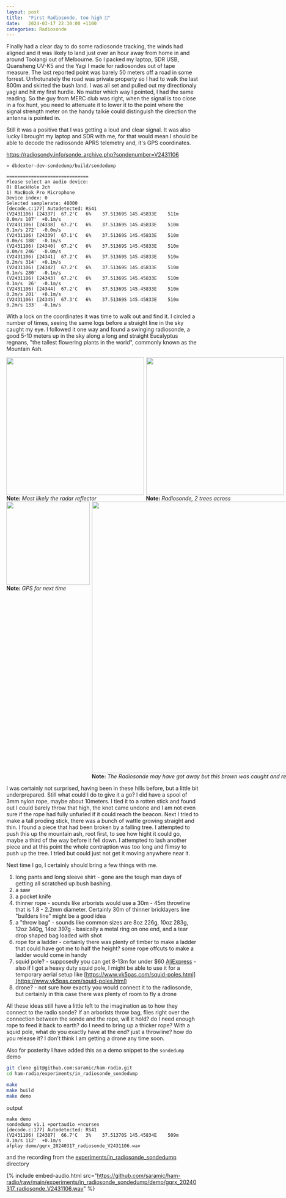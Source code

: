 ```yaml
---
layout: post
title:  "First Radiosonde, too high 🌴"
date:   2024-03-17 22:30:00 +1100
categories: Radiosonde
---
```


Finally had a clear day to do some radiosonde tracking, the winds had aligned
and it was likely to land just over an hour away from home in and around
Toolangi out of Melbourne. So I packed my laptop, SDR USB, Quansheng UV-K5 and
the Yagi I made for radiosondes out of tape measure. The last reported point
was barely 50 meters off a road in some forrest. Unfrotunately the road was
private property so I had to walk the last 800m and skirted the bush land. I
was all set and pulled out my directionaly yagi and hit my first hurdle. No
matter which way I pointed, I had the same reading. So the guy from MERC club
was right, when the signal is too close in a fox hunt, you need to attenuate it
to lower it to the point where the signal strength meter on the handy talkie
could distinguish the direction the antenna is pointed in.

Still it was a positive that I was getting a loud and clear signal. It was also
lucky I brought my laptop and SDR with me, for that would mean I should be able
to decode the radiosonde APRS telemetry and, it's GPS coordinates.

[
  https://radiosondy.info/sonde_archive.php?sondenumber=V2431106
](https://radiosondy.info/sonde_archive.php?sondenumber=V2431106)

```
» dbdexter-dev-sondedump/build/sondedump

==============================
Please select an audio device:
0) BlackHole 2ch
1) MacBook Pro Microphone
Device index: 0
Selected samplerate: 48000
[decode.c:177] Autodetected: RS41
(V2431106) [24337]  67.2'C   6%    37.51369S 145.45833E    511m     0.0m/s 107'  +0.1m/s
(V2431106) [24338]  67.2'C   6%    37.51369S 145.45833E    510m     0.1m/s 272'  -0.0m/s
(V2431106) [24339]  67.1'C   6%    37.51369S 145.45833E    510m     0.0m/s 188'  -0.1m/s
(V2431106) [24340]  67.2'C   6%    37.51369S 145.45833E    510m     0.0m/s 246'  -0.0m/s
(V2431106) [24341]  67.2'C   6%    37.51369S 145.45833E    510m     0.2m/s 314'  +0.1m/s
(V2431106) [24342]  67.2'C   6%    37.51369S 145.45833E    510m     0.1m/s 280'  -0.1m/s
(V2431106) [24343]  67.2'C   6%    37.51369S 145.45833E    510m     0.1m/s  26'  -0.1m/s
(V2431106) [24344]  67.2'C   6%    37.51369S 145.45833E    510m     0.2m/s 201'  +0.1m/s
(V2431106) [24345]  67.3'C   6%    37.51369S 145.45833E    510m     0.2m/s 133'  -0.1m/s
```

With a lock on the coordinates it was time to walk out and find it. I circled a
number of times, seeing the same logs before a straight line in the sky caught
my eye. I followed it one way and found a swinging radiosonde, a good 5-10
meters up in the sky along a long and straight Eucalyptus regnans, "the tallest
flowering plants in the world", commonly known as the Mountain Ash.

<div style="width: 100%; display: flex; justify-content: flex-between;">
    <div style="padding-right: 0.2em">
        <img src="/ham-radio/assets/images/20240307_radiosonde_radar_reflector_in_tree.jpg" width="360">
        <div>
            <strong>Note: </strong>
            <i>Most likely the radar reflector</i>
        </div>
    </div>
    <div style="padding-left: 0.2em">
        <img src="/ham-radio/assets/images/20240317_radiosonde_up_tree.jpg" width="360">
        <div>
            <strong>Note: </strong>
            <i>Radiosonde, 2 trees across</i>
        </div>
    </div>
</div>

<div style="width: 100%; display: flex; justify-content: flex-between;">
    <div style="padding-right: 0.2em">
        <img
          src="/ham-radio/assets/images/20240317_phone_GPS.png"
          width="218">
        <div>
            <strong>Note: </strong>
            <i>GPS for next time</i>
        </div>
    </div>
    <div style="padding-left: 0.2em">
        <img
          src="/ham-radio/assets/images/20240317_radiosonde_caught_trout.jpg"
          width="710">
        <div>
            <strong>Note: </strong>
            <i>The Radiosonde may have got away but this brown was caught and
            released</i>
        </div>
    </div>
</div>


I was certainly not surprised, having been in these hills before, but a little
bit underprepared. Still what could I do to give it a go? I did have a spool of
3mm nylon rope, maybe about 10meters. I tied it to a rotten stick and found out
I could barely throw that high, the knot came undone and I am not even sure if
the rope had fully unfurled if it could reach the beacon. Next I tried to make
a tall proding stick, there was a bunch of wattle growing straight and thin. I
found a piece that had been broken by a falling tree. I attempted to push this
up the mountain ash, root first, to see how hight it could go, maybe a third of
the way before it fell down. I attempted to lash another piece and at this
point the whole contraption was too long and flimsy to push up the tree. I
tried but could just not get it moving anywhere near it.

Next time I go, I certainly should bring a few things with me.

1. long pants and long sleeve shirt - gone are the tough man days of getting
   all scratched up bush bashing.
1. a saw
1. a pocket knife
1. thinner rope - sounds like arborists would use a 30m - 45m throwline that is
   1.8 - 2.2mm diameter. Certainly 30m of thinner bricklayers line "builders
   line" might be a good idea
1. a "throw bag" - sounds like common sizes are 8oz 226g, 10oz 283g, 12oz 340g,
   14oz 397g - basically a metal ring on one end, and a tear drop shaped bag
   loaded with shot
1. rope for a ladder - certainly there was plenty of timber to make a ladder
   that could have got me to half the height? some rope offcuts to make a
   ladder would come in handy
1. squid pole? - supposedly you can get 8-13m for under $60
   [AliExpress](https://www.aliexpress.com/item/1005006340119901.html) - also
   if I got a heavy duty squid pole, I might be able to use it for a temporary
   aerial setup like
   [https://www.vk5pas.com/squid-poles.html](https://www.vk5pas.com/squid-poles.html)
1. drone? - not sure how exactly you would connect it to the radiosonde, but
   certainly in this case there was plenty of room to fly a drone

All these ideas still have a little left to the imagination as to how they
connect to the radio sonde? If an arborists throw bag, flies right over the
connection between the sonde and the rope, will it hold? do I need enough rope
to feed it back to earth? do I need to bring up a thicker rope? With a squid
pole, what do you exactly have at the end? just a throwline? how do you release
it? I don't think I am getting a drone any time soon.

Also for posterity I have added this as a demo snippet to the `sondedump` demo

```sh
git clone git@github.com:saramic/ham-radio.git
cd ham-radio/experiments/in_radiosonde_sondedump

make
make build
make demo
```

output

```log
make demo
sondedump v1.1 +portaudio +ncurses
[decode.c:177] Autodetected: RS41
(V2431106) [24387]  66.7'C   3%    37.51370S 145.45834E    509m     0.1m/s 112'  +0.1m/s
afplay demo/gqrx_20240317_radiosonde_V2431106.wav
```

and the recording from the
[experiments/in_radiosonde_sondedump](https://github.com/saramic/ham-radio/tree/main/experiments/in_radiosonde_sondedump)
directory

{%
  include embed-audio.html
  src="https://github.com/saramic/ham-radio/raw/main/experiments/in_radiosonde_sondedump/demo/gqrx_20240317_radiosonde_V2431106.wav"
%}

